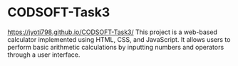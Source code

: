 # CODSOFT-Task3
 https://jyoti798.github.io/CODSOFT-Task3/
This project is a web-based calculator implemented using HTML, CSS, and JavaScript. It allows users to perform basic arithmetic calculations by inputting numbers and operators through a user interface.
